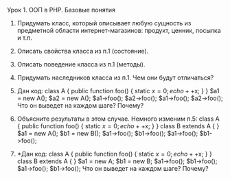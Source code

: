 Урок 1. ООП в PHP. Базовые понятия

1. Придумать класс, который описывает любую сущность из предметной области интернет-магазинов: продукт, ценник, посылка и т.п.

2. Описать свойства класса из п.1 (состояние).

3. Описать поведение класса из п.1 (методы).

4. Придумать наследников класса из п.1. Чем они будут отличаться?

5. Дан код:
   class A {
   public function foo() {
   static $x = 0;
        echo ++$x;
   }
   }
   $a1 = new A();
$a2 = new A();
   $a1->foo();
$a2->foo();
   $a1->foo();
$a2->foo();
   Что он выведет на каждом шаге? Почему?

6. Объясните результаты в этом случае. Немного изменим п.5:
   class A {
   public function foo() {
   static $x = 0;
        echo ++$x;
   }
   }
   class B extends A {
   }
   $a1 = new A();
$b1 = new B();
   $a1->foo(); 
$b1->foo();
   $a1->foo(); 
$b1->foo();

7. \*Дан код:
   class A {
   public function foo() {
   static $x = 0;
        echo ++$x;
   }
   }
   class B extends A {
   }
   $a1 = new A;
$b1 = new B;
   $a1->foo(); 
$b1->foo();
   $a1->foo(); 
$b1->foo();
   Что он выведет на каждом шаге? Почему?
